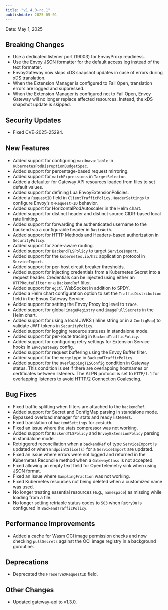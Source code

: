 ```yaml
---
title: "v1.4.0-rc.1"
publishdate: 2025-05-01
---
```


Date: May 1, 2025

## Breaking Changes

- Use a dedicated listener port (19003) for EnvoyProxy readiness.
- Use the Envoy JSON formatter for the default access log instead of the text formatter.
- EnvoyGateway now skips xDS snapshot updates in case of errors during xDS translation.
- When the Extension Manager is configured to Fail Open, translation errors are logged and suppressed.
- When the Extension Manager is configured not to Fail Open, Envoy Gateway will no longer replace affected resources. Instead, the xDS snapshot update is skipped.

## Security Updates

- Fixed CVE-2025-25294.

## New Features

- Added support for configuring `maxUnavailable` in `KubernetesPodDisruptionBudgetSpec`.
- Added support for percentage-based request mirroring.
- Added support for `matchExpressions` in `TargetSelector`.
- Added a defaulter for Gateway API resources loaded from files to set default values.
- Added support for defining Lua EnvoyExtensionPolicies.
- Added a `RequestID` field in `ClientTrafficPolicy.HeaderSettings` to configure Envoy’s `X-Request-ID` behavior.
- Added support for HorizontalPodAutoscaler in the Helm chart.
- Added support for distinct header and distinct source CIDR-based local rate limiting.
- Added support for forwarding the authenticated username to the backend via a configurable header in `BasicAuth`.
- Added support for HTTP Methods and Headers-based authorization in `SecurityPolicy`.
- Added support for zone-aware routing.
- Added support for `BackendTLSPolicy` to target `ServiceImport`.
- Added support for the `kubernetes.io/h2c` application protocol in `ServiceImport`.
- Added support for per-host circuit breaker thresholds.
- Added support for injecting credentials from a Kubernetes Secret into a request header. Credentials can be injected using either an `HTTPRouteFilter` or a `BackendRef` filter.
- Added support for `egctl` WebSocket in addition to SPDY.
- Added a Helm chart configuration option to set the `TrafficDistribution` field in the Envoy Gateway Service.
- Added support for setting the Envoy Proxy log level to `trace`.
- Added support for global `imageRegistry` and `imagePullSecrets` in the Helm chart.
- Added support for using a local JWKS (inline string or in a `ConfigMap`) to validate JWT tokens in `SecurityPolicy`.
- Added support for logging resource statuses in standalone mode.
- Added support for per-route tracing in `BackendTrafficPolicy`.
- Added support for configuring retry settings for Extension Service hooks in `EnvoyGateway` config.
- Added support for request buffering using the Envoy Buffer filter.
- Added support for the `merge` type in `BackendTrafficPolicy`.
- Added support for the `OverlappingTLSConfig` condition in Gateway status. This condition is set if there are overlapping hostnames or certificates between listeners. The ALPN protocol is set to `HTTP/1.1` for overlapping listeners to avoid HTTP/2 Connection Coalescing.

## Bug Fixes

- Fixed traffic splitting when filters are attached to the `backendRef`.
- Added support for Secret and ConfigMap parsing in standalone mode.
- Bypassed overload manager for stats and ready listeners.
- Fixed translation of `backendSettings` for `extAuth`.
- Fixed an issue where the stats compressor was not working.
- Added support for `BackendTLSPolicy` and `EnvoyExtensionPolicy` parsing in standalone mode.
- Retriggered reconciliation when a `backendRef` of type `ServiceImport` is updated or when `EndpointSlice(s)` for a `ServiceImport` are updated.
- Fixed an issue where errors were not logged and returned in the Kubernetes Reconcile method when a `GatewayClass` is not accepted.
- Fixed allowing an empty text field for OpenTelemetry sink when using JSON format.
- Fixed an issue where `SamplingFraction` was not working.
- Fixed Kubernetes resources not being deleted when a customized name was used.
- No longer treating essential resources (e.g., `namespace`) as missing while loading from a file.
- No longer setting retriable status codes to `503` when `RetryOn` is configured in `BackendTrafficPolicy`.

## Performance Improvements

- Added a cache for Wasm OCI image permission checks and now checking `pullSecrets` against the OCI image registry in a background goroutine.

## Deprecations  

- Deprecated the `PreserveXRequestID` field.

## Other Changes  

- Updated gateway-api to v1.3.0.
